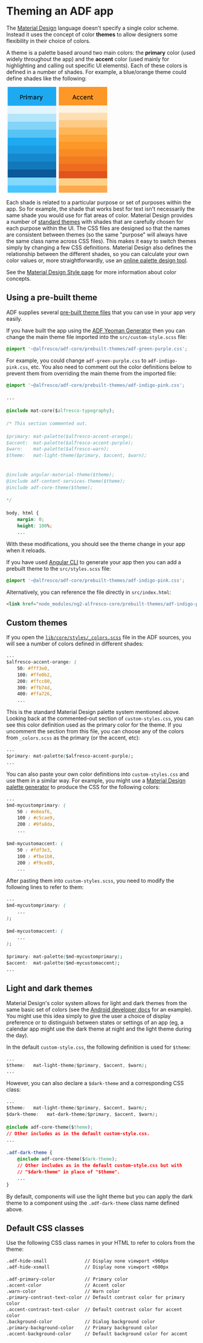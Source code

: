 # Theming an ADF app

The [Material Design](https://material.io/guidelines/material-design/introduction.html)
language doesn't specify a single color scheme. Instead it uses the concept
of color **themes** to allow designers some flexibility in their choice of colors.

A theme is a palette based around two main colors: the **primary** color (used widely
throughout the app) and the **accent** color (used mainly for highlighting and calling
out specific UI elements). Each of these colors is defined in a number of shades. For
example, a blue/orange theme could define shades like the following:

![Theme swatches](docassets/images/ThemeSwatches.png)

Each shade is related to a particular purpose or set of purposes within the app. So for
example, the shade that works best for text isn't necessarily the same shade you would use
for flat areas of color. Material Design provides a number of
[standard themes](https://material.io/guidelines/style/color.html#color-themes)
with shades that are carefully chosen for each purpose within the UI. The CSS files are
designed so that the names are consistent between themes (so the same "purpose" will always
have the same class name across CSS files). This makes it easy to switch themes simply by
changing a few CSS definitions. Material Design also defines the relationship between
the different shades, so you can calculate your own color values or, more straightforwardly, use
an [online palette design tool](http://mcg.mbitson.com/).

See the [Material Design Style page](https://material.io/guidelines/style/color.html#) for
more information about color concepts.

## Using a pre-built theme

ADF supplies several
[pre-built theme files](https://github.com/Alfresco/alfresco-ng2-components/tree/master/lib/core/styles/prebuilt)
that you can use in your app very easily.

If you have built the app using the
[ADF Yeoman Generator](https://github.com/alfresco/generator-ng2-alfresco-app) then you can
change the main theme file imported into the `src/custom-style.scss` file:

```css
@import '~@alfresco/adf-core/prebuilt-themes/adf-green-purple.css';
```

For example, you could change `adf-green-purple.css` to `adf-indigo-pink.css`, etc. You also
need to comment out the color definitions below to prevent them from overriding the
main theme from the imported file:

```css
@import '~@alfresco/adf-core/prebuilt-themes/adf-indigo-pink.css';

...

@include mat-core($alfresco-typography);

/* This section commented out.

$primary: mat-palette($alfresco-accent-orange);
$accent:  mat-palette($alfresco-accent-purple);
$warn:    mat-palette($alfresco-warn);
$theme:   mat-light-theme($primary, $accent, $warn);


@include angular-material-theme($theme);
@include adf-content-services-theme($theme);
@include adf-core-theme($theme);

*/

body, html {
    margin: 0;
    height: 100%;
    ...
```

With these modifications, you should see the theme change in your app when it reloads.

If you have used [Angular CLI](https://cli.angular.io/) to generate your app then you
can add a prebuilt theme to the `src/styles.scss` file:

```css
@import '~@alfresco/adf-core/prebuilt-themes/adf-indigo-pink.css';
```

Alternatively, you can reference the file directly in `src/index.html`:

```html
<link href="node_modules/ng2-alfresco-core/prebuilt-themes/adf-indigo-pink.css" rel="stylesheet">
```

## Custom themes

If you open the
[`lib/core/styles/_colors.scss`](https://github.com/Alfresco/alfresco-ng2-components/blob/development/lib/core/styles/_colors.scss)
file in the ADF sources, you will see a number of colors defined in different shades:

```css
...
$alfresco-accent-orange: (
    50: #fff3e0,
    100: #ffe0b2,
    200: #ffcc80,
    300: #ffb74d,
    400: #ffa726,
    ...
```

This is the standard Material Design palette system mentioned above. Looking back at the
commented-out section of `custom-styles.css`, you can see this color definition used as the
primary color for the theme. If you uncomment the section from this file, you can choose any
of the colors from `_colors.scss` as the primary (or the accent, etc):

```css
...
$primary: mat-palette($alfresco-accent-purple);
...
```

You can also paste your own color definitions into `custom-styles.css` and use them in a similar
way. For example, you might use a [Material Design palette generator](mcg.mbitson.com) to
produce the CSS for the following colors:

```css
...
$md-mycustomprimary: (
    50 : #e8eaf6,
    100 : #c5cae9,
    200 : #9fa8da,
    ...

$md-mycustomaccent: (
    50 : #fdf3e3,
    100 : #fbe1b8,
    200 : #f9ce89,
    ...
```

After pasting them into `custom-styles.scss`, you need to modify the following lines to refer
to them:

```css
...
$md-mycustomprimary: (
    ...
);

$md-mycustomaccent: (
    ...
);

$primary: mat-palette($md-mycustomprimary);
$accent:  mat-palette($md-mycustomaccent);
...
```

## Light and dark themes

Material Design's color system allows for light and dark themes from the
same basic set of colors (see the
[Android developer docs](https://developer.android.com/training/material/theme.html)
for an example). You might use this idea simply to give the user a choice of display
preference or to distinguish between states or settings of an app (eg, a calendar app
might use the dark theme at night and the light theme during the day).

In the default `custom-style.css`, the following definition is used for `$theme`:

```css
...
$theme:   mat-light-theme($primary, $accent, $warn);
...
```

However, you can also declare a `$dark-theme` and a corresponding CSS class:

```css
...
$theme:   mat-light-theme($primary, $accent, $warn);
$dark-theme:   mat-dark-theme($primary, $accent, $warn);

@include adf-core-theme($theme);
// Other includes as in the default custom-style.css.
...

.adf-dark-theme {
    @include adf-core-theme($dark-theme);
    // Other includes as in the default custom-style.css but with
    // "$dark-theme" in place of "$theme".
    ...
}
```

By default, components will use the light theme but you can apply the dark theme
to a component using the `.adf-dark-theme` class name defined above.


## Default CSS classes

Use the following CSS class names in your HTML to refer to colors from the theme:

```
.adf-hide-small              // Display none viewport <960px
.adf-hide-xsmall             // Display none viewport <600px

.adf-primary-color           // Primary color
.accent-color                // Accent color
.warn-color                  // Warn color
.primary-contrast-text-color // Default contrast color for primary color
.accent-contrast-text-color  // Default contrast color for accent color
.background-color            // Dialog background color
.primary-background-color    // Primary background color
.accent-background-color     // Default background color for accent
```
